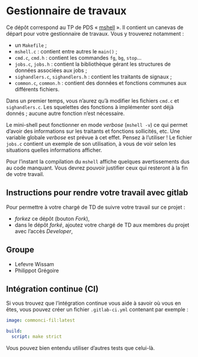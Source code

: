 #   Gestionnaire de travaux

Ce dépôt correspond au TP de PDS
« [mshell](http://www.fil.univ-lille1.fr/~hym/e/pds/tp/tdjobs.html) ».
Il contient un canevas de départ pour votre gestionnaire de travaux.
Vous y trouverez notamment :

-   un `Makefile` ;
-   `mshell.c` : contient entre autres le `main()` ;
-   `cmd.c`, `cmd.h` : contient les commandes `fg`, `bg`, `stop`...
-   `jobs.c`, `jobs.h` : contient la bibliothèque gérant les
    structures de données associées aux jobs ;
-   `sighandlers.c`, `sighandlers.h` : contient les traitants de
    signaux ;
-   `common.c`, `common.h` : contient des données et fonctions
    communes aux différents fichiers.

Dans un premier temps, vous n’aurez qu’à modifier les fichiers `cmd.c`
et `sighandlers.c`.
Les squelettes des fonctions à implémenter sont déjà donnés ; aucune
autre fonction n’est nécessaire.

Le mini-shell peut fonctionner en mode _verbose_ (`mshell -v`) ce qui
permet d’avoir des informations sur les traitants et fonctions
sollicités, etc. Une variable globale _verbose_ est prévue à cet effet.
Pensez à l’utiliser ! Le fichier `jobs.c` contient un exemple de son
utilisation, à vous de voir selon les situations quelles informations
afficher.

Pour l’instant la compilation du `mshell` affiche quelques
avertissements dus au code manquant. Vous devrez pouvoir justifier
ceux qui resteront à la fin de votre travail.


##  Instructions pour rendre votre travail avec gitlab

Pour permettre à votre chargé de TD de suivre votre travail sur ce projet :

-   *forkez* ce dépôt (bouton _Fork_),
-   dans le dépôt *forké*, ajoutez votre chargé de TD aux membres du
    projet avec l’accès _Developer_,


## Groupe
- Lefevre Wissam
- Philippot Grégoire

##  Intégration continue (CI)

Si vous trouvez que l’intégration continue vous aide à savoir où vous en
êtes, vous pouvez créer un fichier `.gitlab-ci.yml` contenant par
exemple :

```yaml
image: commonci-fil:latest

build:
  script: make strict
```

Vous pouvez bien entendu utiliser d’autres tests que celui-là.
